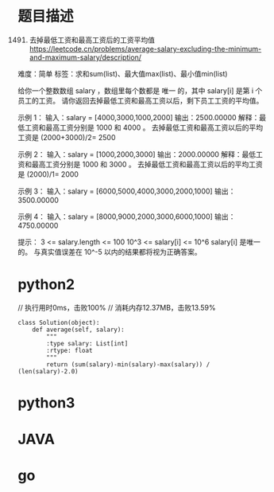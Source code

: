 # 题目描述

1491. 去掉最低工资和最高工资后的工资平均值  
https://leetcode.cn/problems/average-salary-excluding-the-minimum-and-maximum-salary/description/  

难度：简单
标签：求和sum(list)、最大值max(list)、最小值min(list)

给你一个整数数组 salary ，数组里每个数都是 唯一 的，其中 salary[i] 是第 i 个员工的工资。
请你返回去掉最低工资和最高工资以后，剩下员工工资的平均值。

示例 1：
输入：salary = [4000,3000,1000,2000]
输出：2500.00000
解释：最低工资和最高工资分别是 1000 和 4000 。
去掉最低工资和最高工资以后的平均工资是 (2000+3000)/2= 2500

示例 2：
输入：salary = [1000,2000,3000]
输出：2000.00000
解释：最低工资和最高工资分别是 1000 和 3000 。
去掉最低工资和最高工资以后的平均工资是 (2000)/1= 2000

示例 3：
输入：salary = [6000,5000,4000,3000,2000,1000]
输出：3500.00000

示例 4：
输入：salary = [8000,9000,2000,3000,6000,1000]
输出：4750.00000

提示：
3 <= salary.length <= 100
10^3 <= salary[i] <= 10^6
salary[i] 是唯一的。
与真实值误差在 10^-5 以内的结果都将视为正确答案。

# python2

// 执行用时0ms，击败100%
// 消耗内存12.37MB，击败13.59%
```
class Solution(object):
    def average(self, salary):
        """
        :type salary: List[int]
        :rtype: float
        """
        return (sum(salary)-min(salary)-max(salary)) / (len(salary)-2.0)
```

# python3 

# JAVA

# go
